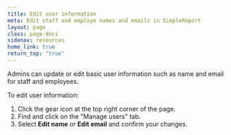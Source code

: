 ```yaml
---
title: Edit user information
meta: Edit staff and employe names and emails in SimpleReport
layout: page
class: page-docs
sidenav: resources
home_link: true
return_top: "true"
---
```


Admins can update or edit basic user information such as name and email for staff and employees.

To edit user information:
1. Click the gear icon at the top right corner of the page.
2. Find and click on the "Manage users" tab.
3. Select **Edit name** or **Edit email** and confirm your changes.
